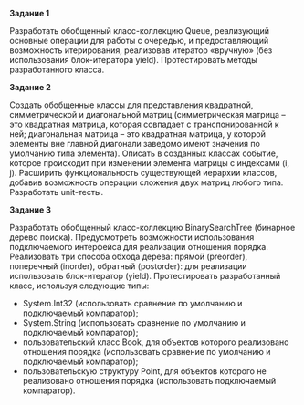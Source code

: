 <p><b>Задание 1</b></p>
<p>
Разработать обобщенный класс-коллекцию Queue, реализующий основные операции для работы с очередью, 
и предоставляющий возможность итерирования, реализовав итератор «вручную» 
(без использования блок-итератора yield). Протестировать методы разработанного класса.
</p>

<p><b>Задание 2</b></p>
<p>
Создать обобщенные классы для представления квадратной, симметрической и диагональной матриц 
(симметрическая матрица – это квадратная матрица, которая совпадает с транспонированной к ней; 
диагональная матрица – это квадратная матрица, у которой элементы вне главной диагонали 
заведомо имеют значения по умолчанию типа элемента). Описать в созданных классах событие, 
которое происходит при изменении элемента матрицы с индексами (i, j).  
Расширить функциональность существующей иерархии классов, добавив 
возможность операции сложения двух матриц любого типа. Разработать unit-тесты.
</p>

<p><b>Задание 3</b></p>
<p>
Разработать обобщенный класс-коллекцию BinarySearchTree (бинарное дерево поиска). 
Предусмотреть возможности использования подключаемого интерфейса для реализации отношения порядка. 
Реализовать три способа обхода дерева: прямой (preorder), поперечный (inorder), обратный (postorder): 
для реализации использовать блок-итератор (yield). 
Протестировать разработанный класс, используя следующие типы:
<ul>
	<li>System.Int32 (использовать сравнение по умолчанию и подключаемый компаратор);</li>
	<li>System.String (использовать сравнение по умолчанию и подключаемый компаратор);</li>
	<li>пользовательский класс Book, для объектов которого реализовано отношения порядка (использовать сравнение по умолчанию и подключаемый компаратор);</li>
	<li>пользовательскую структуру Point, для объектов которого не реализовано отношения порядка (использовать подключаемый компаратор).</li>
</ul>
</p>

